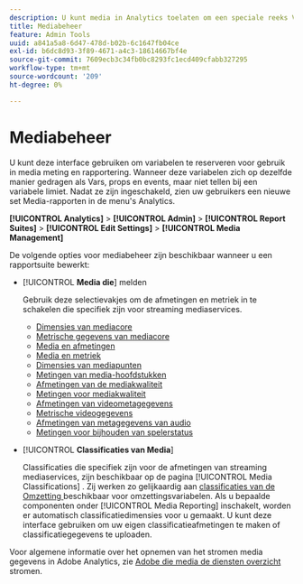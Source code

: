 ```yaml
---
description: U kunt media in Analytics toelaten om een speciale reeks Variabelen van de Oplossing van Media voor gebruik in meting en rapportering te reserveren.
title: Mediabeheer
feature: Admin Tools
uuid: a841a5a8-6d47-478d-b02b-6c1647fb04ce
exl-id: b6dc8d93-3f89-4671-a4c3-18614667bf4e
source-git-commit: 7609ecb3c34fb0bc8293fc1ecd409cfabb327295
workflow-type: tm+mt
source-wordcount: '209'
ht-degree: 0%

---
```


# Mediabeheer

U kunt deze interface gebruiken om variabelen te reserveren voor gebruik in media meting en rapportering. Wanneer deze variabelen zich op dezelfde manier gedragen als Vars, props en events, maar niet tellen bij een variabele limiet. Nadat ze zijn ingeschakeld, zien uw gebruikers een nieuwe set Media-rapporten in de menu&#39;s Analytics.

**[!UICONTROL Analytics]** > **[!UICONTROL Admin]** > **[!UICONTROL Report Suites]** > **[!UICONTROL Edit Settings]** > **[!UICONTROL Media Management]**

De volgende opties voor mediabeheer zijn beschikbaar wanneer u een rapportsuite bewerkt:

* [!UICONTROL **Media die**] melden

  Gebruik deze selectievakjes om de afmetingen en metriek in te schakelen die specifiek zijn voor streaming mediaservices.

   * [Dimensies van mediacore](/help/components/dimensions/sm-core.md)
   * [Metrische gegevens van mediacore](/help/components/metrics/sm-core.md)
   * [Media en afmetingen](/help/components/dimensions/sm-ads.md)
   * [Media en metriek](/help/components/metrics/sm-ads.md)
   * [Dimensies van mediapunten](/help/components/dimensions/sm-chapters.md)
   * [Metingen van media-hoofdstukken](/help/components/metrics/sm-chapters.md)
   * [Afmetingen van de mediakwaliteit](/help/components/dimensions/sm-quality.md)
   * [Metingen voor mediakwaliteit](/help/components/metrics/sm-quality.md)
   * [Afmetingen van videometagegevens](/help/components/dimensions/sm-video-metadata.md)
   * [Metrische videogegevens](/help/components/metrics/sm-video-metadata.md)
   * [Afmetingen van metagegevens van audio](/help/components/dimensions/sm-audio-metadata.md)
   * [Metingen voor bijhouden van spelerstatus](/help/components/metrics/sm-player-state.md)

* [!UICONTROL **Classificaties van Media**]

  Classificaties die specifiek zijn voor de afmetingen van streaming mediaservices, zijn beschikbaar op de pagina [!UICONTROL Media Classifications] . Zij werken zo gelijkaardig aan [ classificaties van de Omzetting ](/help/admin/admin/c-manage-report-suites/c-edit-report-suites/conversion-var-admin/conversion-classifications.md) beschikbaar voor omzettingsvariabelen. Als u bepaalde componenten onder [!UICONTROL Media Reporting] inschakelt, worden er automatisch classificatiedimensies voor u gemaakt. U kunt deze interface gebruiken om uw eigen classificatieafmetingen te maken of classificatiegegevens te uploaden.

Voor algemene informatie over het opnemen van het stromen media gegevens in Adobe Analytics, zie [ Adobe die media de diensten overzicht ](https://experienceleague.adobe.com/en/docs/media-analytics/using/media-overview) stromen.
